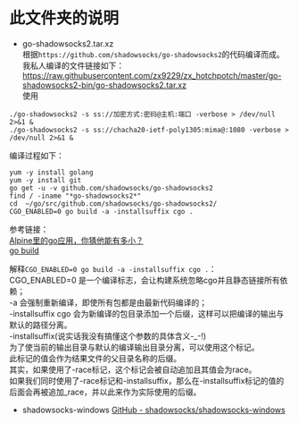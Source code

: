 # 此文件夹的说明  

* go-shadowsocks2.tar.xz  
根据`https://github.com/shadowsocks/go-shadowsocks2`的代码编译而成。  
我私人编译的文件链接如下：  
https://raw.githubusercontent.com/zx9229/zx_hotchpotch/master/go-shadowsocks2-bin/go-shadowsocks2.tar.xz  
使用
```
./go-shadowsocks2 -s ss://加密方式:密码@主机:端口 -verbose > /dev/null 2>&1 &
./go-shadowsocks2 -s ss://chacha20-ietf-poly1305:mima@:1080 -verbose > /dev/null 2>&1 &
```
编译过程如下：  
```shell
yum -y install golang
yum -y install git
go get -u -v github.com/shadowsocks/go-shadowsocks2
find / -iname "*go-shadowsocks2*"
cd  ~/go/src/github.com/shadowsocks/go-shadowsocks2/
CGO_ENABLED=0 go build -a -installsuffix cgo .
```
参考链接：  
[Alpine里的go应用，你猜他能有多小？](https://studygolang.com/articles/6002)  
[go build](http://wiki.jikexueyuan.com/project/go-command-tutorial/0.1.html)  

解释`CGO_ENABLED=0 go build -a -installsuffix cgo .`：  
CGO_ENABLED=0 是一个编译标志，会让构建系统忽略cgo并且静态链接所有依赖；  
-a 会强制重新编译，即使所有包都是由最新代码编译的；  
-installsuffix cgo 会为新编译的包目录添加一个后缀，这样可以把编译的输出与默认的路径分离。  
-installsuffix(说实话我没有搞懂这个参数的具体含义-_-!)  
为了使当前的输出目录与默认的编译输出目录分离，可以使用这个标记。  
此标记的值会作为结果文件的父目录名称的后缀。  
其实，如果使用了-race标记，这个标记会被自动追加且其值会为race。  
如果我们同时使用了-race标记和-installsuffix，那么在-installsuffix标记的值的后面会再被追加_race，并以此来作为实际使用的后缀。  

* shadowsocks-windows
[GitHub - shadowsocks/shadowsocks-windows](https://github.com/shadowsocks/shadowsocks-windows)  
